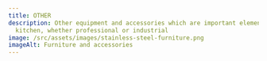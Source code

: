 ```yaml
---
title: OTHER
description: Other equipment and accessories which are important elements of the
  kitchen, whether professional or industrial
image: /src/assets/images/stainless-steel-furniture.png
imageAlt: Furniture and accessories
---
```

